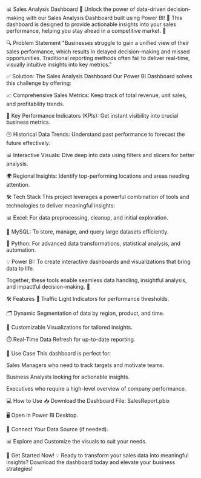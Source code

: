 📊 Sales Analysis Dashboard 🌟
Unlock the power of data-driven decision-making with our Sales Analysis Dashboard built using Power BI! 🚀 This dashboard is designed to provide actionable insights into your sales performance, helping you stay ahead in a competitive market. 💼

🔍 Problem Statement
"Businesses struggle to gain a unified view of their sales performance, which results in delayed decision-making and missed opportunities. Traditional reporting methods often fail to deliver real-time, visually intuitive insights into key metrics."

✅ Solution: The Sales Analysis Dashboard
Our Power BI Dashboard solves this challenge by offering:

📈 Comprehensive Sales Metrics: Keep track of total revenue, unit sales, and profitability trends.

🎯 Key Performance Indicators (KPIs): Get instant visibility into crucial business metrics.

🕒 Historical Data Trends: Understand past performance to forecast the future effectively.

📊 Interactive Visuals: Dive deep into data using filters and slicers for better analysis.

🌍 Regional Insights: Identify top-performing locations and areas needing attention.

🛠️ Tech Stack
This project leverages a powerful combination of tools and technologies to deliver meaningful insights:

📊 Excel: For data preprocessing, cleanup, and initial exploration.

🔗 MySQL: To store, manage, and query large datasets efficiently.

🐍 Python: For advanced data transformations, statistical analysis, and automation.

💡 Power BI: To create interactive dashboards and visualizations that bring data to life.

Together, these tools enable seamless data handling, insightful analysis, and impactful decision-making. 🎯

🛠️ Features
🚦 Traffic Light Indicators for performance thresholds.

🗂️ Dynamic Segmentation of data by region, product, and time.

🌟 Customizable Visualizations for tailored insights.

⏱️ Real-Time Data Refresh for up-to-date reporting.

🎯 Use Case
This dashboard is perfect for:

Sales Managers who need to track targets and motivate teams.

Business Analysts looking for actionable insights.

Executives who require a high-level overview of company performance.

💻 How to Use
📥 Download the Dashboard File: SalesReport.pbix

🖥️ Open in Power BI Desktop.

🔄 Connect Your Data Source (if needed).

📊 Explore and Customize the visuals to suit your needs.

🚀 Get Started Now!
💡 Ready to transform your sales data into meaningful insights? Download the dashboard today and elevate your business strategies!
